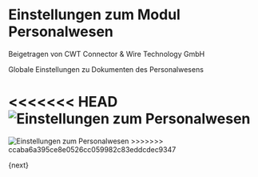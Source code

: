 # Einstellungen zum Modul Personalwesen
<span class="text-muted contributed-by">Beigetragen von CWT Connector & Wire Technology GmbH</span>

Globale Einstellungen zu Dokumenten des Personalwesens

<<<<<<< HEAD
<img class="screenshot" alt="Einstellungen zum Personalwesen" src="/docs/assets/img/human-resources/hr-settings.png">
=======
<img class="screenshot" alt="Einstellungen zum Personalwesen" src="{{docs_base_url}}/assets/img/human-resources/hr-settings.png">
>>>>>>> ccaba6a395ce8e0526cc059982c83eddcdec9347

{next}
